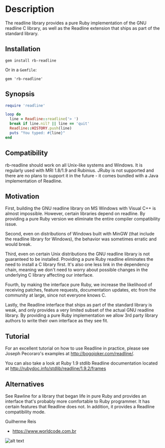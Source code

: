 # Description

The readline library provides a pure Ruby implementation of the GNU
readline C library, as well as the Readline extension that ships as part
of the standard library.

## Installation

    gem install rb-readline

Or in a `Gemfile`:

    gem 'rb-readline'

## Synopsis

```ruby
require 'readline'

loop do
  line = Readline::readline('> ')
  break if line.nil? || line == 'quit'
  Readline::HISTORY.push(line)
  puts "You typed: #{line}"
end
```

## Compatibility

rb-readline should work on all Unix-like systems and Windows. It is regularly
used with MRI 1.8/1.9 and Rubinius. JRuby is not supported and there are no
plans to support it in the future - it comes bundled with a Java implementation
of Readline.

## Motivation

First, building the GNU readline library on MS Windows with Visual C++ is
almost impossible. However, certain libraries depend on readline. By providing
a pure Ruby version we eliminate the entire compiler compatibility issue.

Second, even on distributions of Windows built with MinGW (that include
the readline library for Windows), the behavior was sometimes erratic and
would break.

Third, even on certain Unix distributions the GNU readline library is not
guaranteed to be installed. Providing a pure Ruby readline eliminates the
need to install a C library first. It's also one less link in the dependency
chain, meaning we don't need to worry about possible changes in the underlying
C library affecting our interface.

Fourth, by making the interface pure Ruby, we increase the likelihood of
receiving patches, feature requests, documentation updates, etc from the
community at large, since not everyone knows C.

Lastly, the Readline interface that ships as part of the standard library is
weak, and only provides a very limited subset of the actual GNU readline
library. By providing a pure Ruby implementation we allow 3rd party library
authors to write their own interface as they see fit.

## Tutorial

For an excellent tutorial on how to use Readline in practice, please see
Joseph Pecoraro's examples at http://bogojoker.com/readline/.

You can also take a look at Ruby 1.9 stdlib Readline documentation located
at http://rubydoc.info/stdlib/readline/1.9.2/frames

## Alternatives

See Rawline for a library that began life in pure Ruby and provides an
interface that's probably more comfortable to Ruby programmer. It has certain
features that Readline does not. In addition, it provides a Readline
compatibility mode.

Guilherme Reis

* https://www.worldcode.com.br

![alt text](https://res.cloudinary.com/dgxdamqhe/image/upload/v1545168182/logo_wc_png_irc4l2.png)
